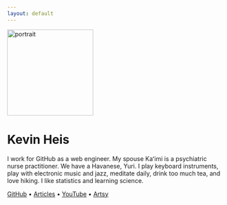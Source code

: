```yaml
---
layout: default
---
```


<img src="https://avatars3.githubusercontent.com/u/1221423?s=400&v=4" alt="portrait" width="200" />

# Kevin Heis

I work for GitHub as a web engineer. My spouse Kaʻimi is a psychiatric nurse practitioner. We have a Havanese, Yuri. I play keyboard instruments, play with electronic music and jazz, meditate daily, drink too much tea, and love hiking. I like statistics and learning science.

[GitHub][github] &bull; [Articles](/stories) &bull;  [YouTube][youtube] &bull; [Artsy][vimeo]

[sagefy]: https://sagefy.org
[github]: https://github.com/heiskr
[youtube]: https://www.youtube.com/channel/UCyJoOeTGjdzPKfHX177JkBQ
[vimeo]: https://vimeo.com/heiskr
